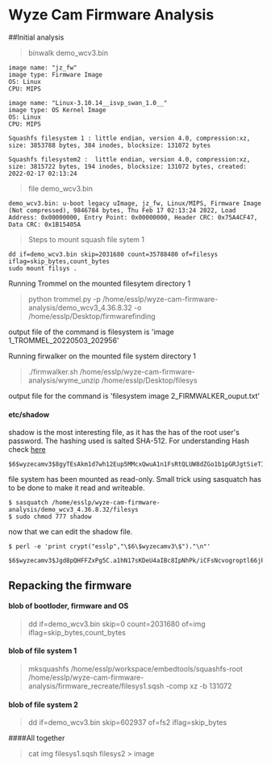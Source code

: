 # Wyze Cam Firmware Analysis

##Initial analysis

> binwalk demo_wcv3.bin

```
image name: "jz_fw"
image type: Firmware Image
OS: Linux
CPU: MIPS

image name: "Linux-3.10.14__isvp_swan_1.0__"
image type: OS Kernel Image
OS: Linux 
CPU: MIPS

Squashfs filesystem 1 : little endian, version 4.0, compression:xz, size: 3853788 bytes, 384 inodes, blocksize: 131072 bytes

Squashfs filesystem2 :  little endian, version 4.0, compression:xz, size: 3815722 bytes, 194 inodes, blocksize: 131072 bytes, created: 2022-02-17 02:13:24
```

> file demo_wcv3.bin
```
demo_wcv3.bin: u-boot legacy uImage, jz_fw, Linux/MIPS, Firmware Image (Not compressed), 9846784 bytes, Thu Feb 17 02:13:24 2022, Load Address: 0x00000000, Entry Point: 0x00000000, Header CRC: 0x75A4CF47, Data CRC: 0x1B15405A
```

> Steps to mount squash file sytem 1
```
dd if=demo_wcv3.bin skip=2031680 count=35788480 of=filesys iflag=skip_bytes,count_bytes
sudo mount filsys .
```

Running Trommel on the mounted filesytem directory 1
>python trommel.py -p /home/esslp/wyze-cam-firmware-analysis/demo_wcv3_4.36.8.32 -o /home/esslp/Desktop/firmwarefinding

output file of the command is filesystem  is 'image 1_TROMMEL_20220503_202956'


Running firwalker on the mounted file system directory 1
> ./firmwalker.sh /home/esslp/wyze-cam-firmware-analysis/wyme_unzip  /home/esslp/Desktop/filesys

output file for the command is 'filesystem image 2_FIRMWALKER_ouput.txt'

#### etc/shadow 

shadow is the most interesting file, as it has the has of the root user's password. The hashing used is salted SHA-512. For understanding Hash check [here](https://www.cyberciti.biz/faq/understanding-etcshadow-file/. 
)

```
$6$wyzecamv3$8gyTEsAkm1d7wh12Eup5MMcxQwuA1n1FsRtQLUW8dZGo1b1pGRJgtSieTI02VPeFP9f4DodbIt2ePOLzwP0WI

```


file system has been mounted as read-only. Small trick using sasquatch has to be done to make it read and writeable. 

```
$ sasquatch /home/esslp/wyze-cam-firmware-analysis/demo_wcv3_4.36.8.32/filesys
$ sudo chmod 777 shadow
```

now that we can edit the shadow file. 

```
$ perl -e 'print crypt("esslp","\$6\$wyzecamv3\$")."\n"'

$6$wyzecamv3$Jgd8pQHFFZxPg5C.a1hN17sKDeU4aIBc8IpNhPk/iCFsNcvogroptl66jPO0au4IK2NRqxvQvHFqgzlCA6hty1

```

##  Repacking the firmware

#### blob of bootloder, firmware and OS
> dd if=demo_wcv3.bin skip=0 count=2031680 of=img iflag=skip_bytes,count_bytes


#### blob of file system 1
> mksquashfs /home/esslp/workspace/embedtools/squashfs-root /home/esslp/wyze-cam-firmware-analysis/firmware_recreate/filesys1.sqsh -comp xz -b 131072
#### blob of file system 2
>dd if=demo_wcv3.bin skip=602937 of=fs2 iflag=skip_bytes

####All together
> cat img filesys1.sqsh filesys2 > image

